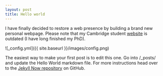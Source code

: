 ```yaml
---
layout: post
title: Hello world
---
```


I have finally decided to restore a web presence by building a brand new personal webpage. 
Please note that my Cambridge student [website](https://www.mrc-lmb.cam.ac.uk/genomes/guilhem) is outdated (I have long finished my PhD). 


![_config.yml]({{ site.baseurl }}/images/config.png)

The easiest way to make your first post is to edit this one. Go into /_posts/ and update the Hello World markdown file. For more instructions head over to the [Jekyll Now repository](https://github.com/barryclark/jekyll-now) on GitHub.
